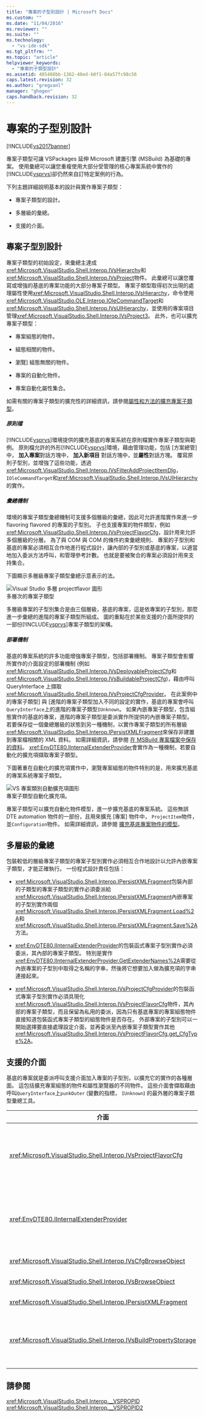 ```yaml
---
title: "專案的子型別設計 | Microsoft Docs"
ms.custom: ""
ms.date: "11/04/2016"
ms.reviewer: ""
ms.suite: ""
ms.technology: 
  - "vs-ide-sdk"
ms.tgt_pltfrm: ""
ms.topic: "article"
helpviewer_keywords: 
  - "專案的子類型設計"
ms.assetid: 405488bb-1362-40ed-b0f1-04a57fc98c56
caps.latest.revision: 32
ms.author: "gregvanl"
manager: "ghogen"
caps.handback.revision: 32
---
```

# 專案的子型別設計
[!INCLUDE[vs2017banner](../../code-quality/includes/vs2017banner.md)]

專案子類型可讓 VSPackages 延伸 Microsoft 建置引擎 \(MSBuild\) 為基礎的專案。  使用彙總可以讓您重複使用大部分受管理的核心專案系統中實作的[!INCLUDE[vsprvs](../../code-quality/includes/vsprvs_md.md)]卻仍然來自訂特定案例的行為。  
  
 下列主題詳細說明基本的設計與實作專案子類型：  
  
-   專案子類型的設計。  
  
-   多層級的彙總。  
  
-   支援的介面。  
  
## 專案子型別設計  
 專案子類型的初始設定，來彙總主達成<xref:Microsoft.VisualStudio.Shell.Interop.IVsHierarchy>和<xref:Microsoft.VisualStudio.Shell.Interop.IVsProject>物件。  此彙總可以讓您覆寫或增強的基底的專案功能的大部分專案子類型。  專案子類型取得初次出現的處理屬性使用<xref:Microsoft.VisualStudio.Shell.Interop.IVsHierarchy>，命令使用<xref:Microsoft.VisualStudio.OLE.Interop.IOleCommandTarget>和<xref:Microsoft.VisualStudio.Shell.Interop.IVsUIHierarchy>，並使用的專案項目管理<xref:Microsoft.VisualStudio.Shell.Interop.IVsProject3>。  此外，也可以擴充專案子類型：  
  
-   專案組態的物件。  
  
-   組態相關的物件。  
  
-   瀏覽\] 組態無關的物件。  
  
-   專案的自動化物件。  
  
-   專案自動化屬性集合。  
  
 如需有關的專案子類型的擴充性的詳細資訊，請參閱[屬性和方法的擴充專案子類型](../../extensibility/internals/properties-and-methods-extended-by-project-subtypes.md)。  
  
##### 原則檔  
 [!INCLUDE[vsprvs](../../code-quality/includes/vsprvs_md.md)]環境提供的擴充基底的專案系統在原則檔實作專案子類型與範例。  原則檔允許的外形[!INCLUDE[vsprvs](../../code-quality/includes/vsprvs_md.md)]環境，藉由管理功能，包括 \[方案總管\] 中， **加入專案**對話方塊中， **加入新項目** 對話方塊中，並**屬性**對話方塊。  覆寫原則子型別，並增強了這些功能，透過<xref:Microsoft.VisualStudio.Shell.Interop.IVsFilterAddProjectItemDlg>， `IOleCommandTarget`和<xref:Microsoft.VisualStudio.Shell.Interop.IVsUIHierarchy>的實作。  
  
##### 彙總機制  
 環境的專案子類型彙總機制可支援多個層級的彙總，因此可允許進階實作來進一步 flavoring flavored 的專案的子型別。  子也支援專案的物件類型，例如<xref:Microsoft.VisualStudio.Shell.Interop.IVsProjectFlavorCfg>，設計用來允許多個層級的分層。  為了與 COM 與 COM 的條件約束彙總規則、 專案的子型別和基底的專案必須相互合作地進行程式設計，讓內部的子型別或基底的專案，以適當地加入委派方法呼叫，和管理參考計數。  也就是要被聚合的專案必須設計用來支持集合。  
  
 下圖顯示多層級專案子類型彙總示意表示的法。  
  
 ![Visual Studio 多層 projectflavor 圖形](~/docs/extensibility/internals/media/vs_multilevelprojectflavor.gif "VS\_MultilevelProjectFlavor")  
多層次的專案子類型  
  
 多層級專案的子型別集合是由三個層級，基底的專案，這是依專案的子型別，那麼進一步彙總的進階的專案子類型所組成。  圖的重點在於某些支援的介面所提供的一部份[!INCLUDE[vsprvs](../../code-quality/includes/vsprvs_md.md)]專案子類型的架構。  
  
##### 部署機制  
 基底的專案系統的許多功能增強專案子類型，包括部署機制。  專案子類型會影響所實作的介面設定的部署機制 \(例如<xref:Microsoft.VisualStudio.Shell.Interop.IVsDeployableProjectCfg>和<xref:Microsoft.VisualStudio.Shell.Interop.IVsBuildableProjectCfg>\)，藉由呼叫 QueryInterface 上擷取<xref:Microsoft.VisualStudio.Shell.Interop.IVsProjectCfgProvider>。  在此案例中的專案子類型\] 與 \[進階的專案子類型加入不同的設定的實作，基底的專案會呼叫`QueryInterface`上的進階的專案子類型`IUnknown`。  如果內嵌專案子類型，包含組態實作的基底的專案，進階的專案子類型是委派實作所提供的內嵌專案子類型。  若要保存從一個彙總層級的狀態到另一種機制，以實作專案子類型的所有層級<xref:Microsoft.VisualStudio.Shell.Interop.IPersistXMLFragment>來保存非建置到專案檔相關的 XML 資料。  如需詳細資訊，請參閱 [在 MSBuild 專案檔案中保存的資料](../../extensibility/internals/persisting-data-in-the-msbuild-project-file.md)。  <xref:EnvDTE80.IInternalExtenderProvider>會實作為一種機制，若要自動化的擴充項擷取專案子類型。  
  
 下圖著重在自動化的擴充項實作中，瀏覽專案組態的物件特別的是，用來擴充基底的專案系統專案子類型。  
  
 ![VS 專案類別自動擴充項圖形](~/docs/extensibility/internals/media/vs_projectflavorautoextender.gif "VS\_ProjectFlavorAutoExtender")  
專案子類型自動化擴充項。  
  
 專案子類型可以擴充自動化物件模型，進一步擴充基底的專案系統。  這些無誤 DTE automation 物件的一部份，且用來擴充 \[專案\] 物件中， `ProjectItem`物件，並`Configuration`物件。  如需詳細資訊，請參閱 [擴充基底專案物件的模型](../../extensibility/internals/extending-the-object-model-of-the-base-project.md)。  
  
## 多層級的彙總  
 包裝較低的層級專案子類型的專案子型別實作必須相互合作地設計以允許內嵌專案子類型，才能正確執行。  一份程式設計責任包括：  
  
-   <xref:Microsoft.VisualStudio.Shell.Interop.IPersistXMLFragment>包裝內部的子類型的專案子類型的實作必須委派給<xref:Microsoft.VisualStudio.Shell.Interop.IPersistXMLFragment>內嵌專案的子型別實作兩個<xref:Microsoft.VisualStudio.Shell.Interop.IPersistXMLFragment.Load%2A>和<xref:Microsoft.VisualStudio.Shell.Interop.IPersistXMLFragment.Save%2A>方法。  
  
-   <xref:EnvDTE80.IInternalExtenderProvider>的包裝函式專案子型別實作必須委派，其內部的專案子類型。  特別是實作<xref:EnvDTE80.IInternalExtenderProvider.GetExtenderNames%2A>需要從內嵌專案的子型別中取得之名稱的字串，然後將它想要加入做為擴充項的字串連接起來。  
  
-   <xref:Microsoft.VisualStudio.Shell.Interop.IVsProjectCfgProvider>的包裝函式專案子型別實作必須具現化<xref:Microsoft.VisualStudio.Shell.Interop.IVsProjectFlavorCfg>物件，其內部的專案子類型，而且保留為私用的委派，因為只有基底專案的專案組態物件直接知道包裝函式專案子類型的組態物件是否存在。  外部專案的子型別可以一開始選擇要直接處理設定介面，並再委派至內嵌專案子類型實作其他<xref:Microsoft.VisualStudio.Shell.Interop.IVsProjectFlavorCfg.get_CfgType%2A>。  
  
## 支援的介面  
 基底的專案就是委派呼叫支援介面加入專案的子型別，以擴充它的實作的各種層面。  這包括擴充專案組態的物件和屬性瀏覽器的不同物件。  這些介面會擷取藉由呼叫`QueryInterface`上`punkOuter` \(變數的指標， `IUnknown`\) 的最外層的專案子類型彙總工具。  
  
|介面|專案子類型|  
|--------|-----------|  
|<xref:Microsoft.VisualStudio.Shell.Interop.IVsProjectFlavorCfg>|可讓專案的子型別為：<br /><br /> -   提供 <xref:Microsoft.VisualStudio.Shell.Interop.IVsDeployableProjectCfg> 的實作。<br />-   藉由使用專案子類型，以提供自己的實作的控制在偵錯工具中的啟動<xref:Microsoft.VisualStudio.Shell.Interop.IVsDebuggableProjectCfg>。<br />-   停用設計階段運算式評估，適當地處理`DBGLAUNCH_DesignTimeExprEval`在實作案例<xref:Microsoft.VisualStudio.Shell.Interop.IVsDebuggableProjectCfg.QueryDebugLaunch%2A>。|  
|<xref:EnvDTE80.IInternalExtenderProvider>|可讓專案的子型別為：<br /><br /> -   擴充<xref:Microsoft.VisualStudio.Shell.Interop.__VSHPROPID>要新增或移除設定獨立專案的屬性中的專案。<br />-   擴充專案 automation 物件 \(<xref:Microsoft.VisualStudio.Shell.Interop.__VSHPROPID>\) 的專案。<br /><br /> 上述的屬性值取自<xref:Microsoft.VisualStudio.Shell.Interop.__VSHPROPID2>列舉型別。|  
|<xref:Microsoft.VisualStudio.Shell.Interop.IVsCfgBrowseObject>|可讓專案的子型別對應至<xref:Microsoft.VisualStudio.Shell.Interop.IVsCfg>給定專案組態瀏覽的物件的物件。|  
|<xref:Microsoft.VisualStudio.Shell.Interop.IVsBrowseObject>|可讓專案的子型別對應至<xref:Microsoft.VisualStudio.Shell.Interop.IVsHierarchy>或`VSITEMID`物件，指定專案設定瀏覽的物件。|  
|<xref:Microsoft.VisualStudio.Shell.Interop.IPersistXMLFragment>|可讓專案的子型別來保存專案檔 \(.vbproj 或.csproj\) 的任意結構化的 XML 資料。  這項資料是看不到 MSBuild。|  
|<xref:Microsoft.VisualStudio.Shell.Interop.IVsBuildPropertyStorage>|可讓專案的子型別為：<br /><br /> -   加入新的 MSBuild 屬性，可保存。<br />-   從 MSBuild 移除不必要的屬性。<br />-   目前的值，MSBuild 屬性的查詢。<br />-   變更目前的 MSBuild 屬性值。|  
  
## 請參閱  
 <xref:Microsoft.VisualStudio.Shell.Interop.__VSPROPID>   
 <xref:Microsoft.VisualStudio.Shell.Interop.__VSPROPID2>